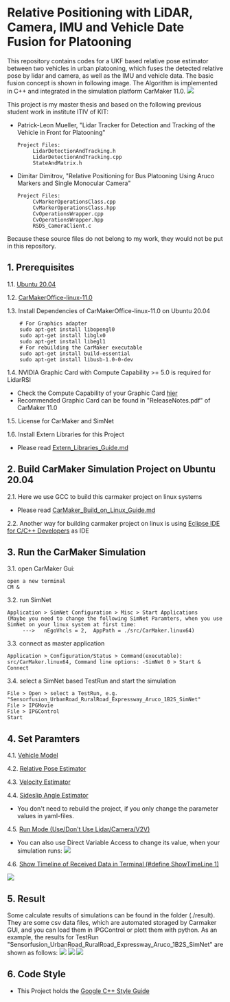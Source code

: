 # Relative Positioning with LiDAR, Camera, IMU and Vehicle Date Fusion for Platooning
This repository contains codes for a UKF based relative pose estimator between two vehicles in urban platooning, which fuses the detected relative pose by lidar and camera, as well as the IMU and vehicle data. The basic fusion concept is shown in following image. The Algorithm is implemented in C++ and integrated in the simulation platform CarMaker 11.0. 
![](support_files/images/basic_concept.png)

This project is my master thesis and based on the following previous student work in institute ITIV of KIT:
- Patrick-Leon Mueller, "Lidar Tracker for Detection and Tracking of the Vehicle in Front for Platooning"
  ```shell script
  Project Files:
       LidarDetectionAndTracking.h
       LidarDetectionAndTracking.cpp
       StateAndMatrix.h
  ```

- Dimitar Dimitrov, "Relative Positioning for Bus Platooning Using Aruco Markers and Single Monocular Camera"
  ```shell script
  Project Files:
       CvMarkerOperationsClass.cpp
       CvMarkerOperationsClass.hpp
       CvOperationsWrapper.cpp
       CvOperationsWrapper.hpp
       RSDS_CameraClient.c
  ```

Because these source files do not belong to my work, they would not be put in this repository.

## 1. Prerequisites
1.1. [Ubuntu 20.04](https://releases.ubuntu.com/focal/)

1.2. [CarMakerOffice-linux-11.0](https://ipg-automotive.com)

1.3. Install Dependencies of CarMakerOffice-linux-11.0 on Ubuntu 20.04
```shell script
    # For Graphics adapter
    sudo apt-get install libopengl0
    sudo apt-get install libglx0
    sudo apt-get install libegl1
    # For rebuilding the CarMaker executable
    sudo apt-get install build-essential
    sudo apt-get install libusb-1.0-0-dev
```
1.4. NVIDIA Graphic Card with Compute Capability >= 5.0 is required for LidarRSI
- Check the Compute Capability of your Graphic Card [hier](https://developer.nvidia.com/cuda-gpus) 
- Recommended Graphic Card can be found in "ReleaseNotes.pdf" of CarMaker 11.0

1.5. License for CarMaker and SimNet

1.6. Install Extern Libraries for this Project
- Please read [Extern_Libraries_Guide.md](support_files/Extern_Libraries_Guide.md)

## 2. Build CarMaker Simulation Project on Ubuntu 20.04
2.1. Here we use GCC to build this carmaker project on linux systems
- Please read [CarMaker_Build_on_Linux_Guide.md](support_files/CarMaker_Build_on_Linux_Guide.md)
  
2.2. Another way for building carmaker project on linux is using [Eclipse IDE for C/C++ Developers](https://www.eclipse.org/downloads/packages/) as IDE

## 3. Run the CarMaker Simulation
3.1. open CarMaker Gui:
```shell script
open a new terminal
CM &
```
3.2. run SimNet
```shell script
Application > SimNet Configuration > Misc > Start Applications
(Maybe you need to change the following SimNet Paramters, when you use SimNet on your linux system at first time:  
     --->   nEgoVhcls = 2,  AppPath = ./src/CarMaker.linux64)
```
3.3. connect as master application
```shell script
Application > Configuration/Status > Command(executable): src/CarMaker.linux64, Command line options: -SimNet 0 > Start & Connect
```
3.4. select a SimNet based TestRun and start the simulation
```shell script
File > Open > select a TestRun, e.g. "Sensorfusion_UrbanRoad_RuralRoad_Expressway_Aruco_1B2S_SimNet"
File > IPGMovie
File > IPGControl 
Start
```

## 4. Set Paramters
4.1.  [Vehicle Model](/src/sensorfusion/config/vehicle_parameters_config.yaml)

4.2.  [Relative Pose Estimator](/src/sensorfusion/config/rel_pose_estimator_config.yaml)

4.3. [Velocity Estimator](/src/sensorfusion/config/velocity_estimator_config.yaml)

4.4. [Sideslip Angle Estimator](/src/sensorfusion/config/sideslip_angle_estimator_config.yaml)

- You don't need to rebuild the project, if you only change the parameter values in yaml-files.

4.5.  [Run Mode (Use/Don't Use Lidar/Camera/V2V)](/src/sensorfusion/config/run_mode_config.yaml)

- You can also use Direct Variable Access to change its value, when your simulation runs:
  ![](support_files/images/DVA.png)

4.6. [Show Timeline of Received Data in Terminal (#define ShowTimeLine 1)](/src/sensorfusion/headers/vehicle_positioning_flow.h)

![](support_files/images/Timeline.png)

## 5. Result
Some calculate results of simulations can be found in the folder (./result). They are some csv data files, which are automated storaged by Carmaker GUI, and you can load them in IPGControl or plott them with python. 
As an example, the results for TestRun "Sensorfusion_UrbanRoad_RuralRoad_Expressway_Aruco_1B2S_SimNet" are shown as follows:
![](support_files/images/curve.png)
![](support_files/images/error.png)
![](support_files/images/flags.png)

## 6. Code Style
- This Project holds the [Google C++ Style Guide](https://google.github.io/styleguide/cppguide.html)
